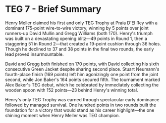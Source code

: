 # TEG 7 - Brief Summary

Henry Meller claimed his first and only TEG Trophy at Praia D'El Rey with a dominant 175-point wire-to-wire victory, winning by 5 points over joint runners-up David Mullin and Gregg Williams (both 170). Henry's triumph was built on a devastating opening blitz—49 points in Round 1, then a staggering 51 in Round 2—that created a 19-point cushion through 36 holes. Though he declined to 37 and 38 points in the final two rounds, the early lead proved insurmountable.

David and Gregg both finished on 170 points, with David collecting his sixth consecutive Green Jacket despite sharing second place. Stuart Neumann's fourth-place finish (169 points) left him agonizingly one point from the joint second, while Jon Baker's 164 points secured fifth. The tournament marked Alex Baker's TEG debut, which he celebrated by immediately collecting the wooden spoon with 152 points—23 behind Henry's winning total.

Henry's only TEG Trophy was earned through spectacular early dominance followed by managed survival. One hundred points in two rounds built the foundation for a victory that would stand as his career highlight—the one shining moment when Henry Meller was TEG champion.
